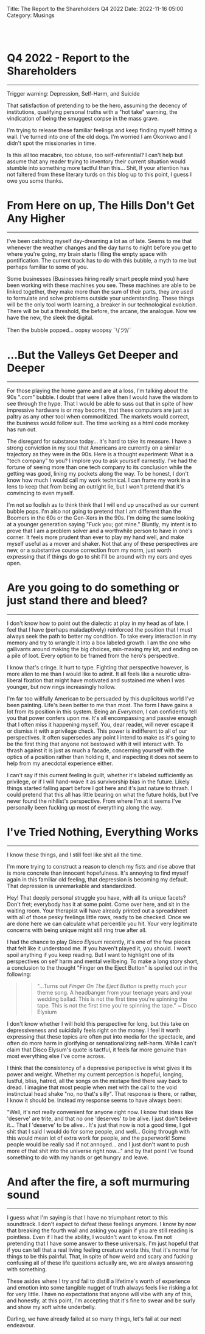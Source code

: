 Title: The Report to the Shareholders Q4 2022
Date: 2022-11-16 05:00
Category: Musings

<br/><br/>
# Q4 2022 - Report to the Shareholders
<hr/>

Trigger warning: Depression, Self-Harm, and Suicide

That satisfaction of pretending to be the hero, assuming the decency of institutions, qualifying personal truths with a "hot take" warning, the vindication of being the smuggest corpse in the mass grave.

I'm trying to release these familiar feelings and keep finding myself hitting a wall. I've turned into one of the old dogs. I'm worried I am Okonkwo and I didn't spot the missionaries in time.

Is this all too macabre, too obtuse, too self-referential? I can't help but assume that any reader trying to inventory their current situation would stumble into something more tactful than this... Shit, If your attention has not faltered from these literary turds on this blog up to this point, I guess I owe you some thanks.

# From Here on up, The Hills Don't Get Any Higher
<hr/>

I've been catching myself day-dreaming a lot as of late. Seems to me that whenever the weather changes and the day turns to night before you get to where you're going, my brain starts filling the empty space with pontification. The current track has to do with this bubble, a myth to me but perhaps familiar to some of you.

Some businesses (Businesses hiring really smart people mind you) have been working with these machines you see. These machines are able to be linked together, they make more than the sum of their parts, they are used to formulate and solve problems outside your understanding. These things will be the only tool worth learning, a breaker in our technological evolution. There will be but a threshold, the before, the arcane, the analogue. Now we have the new, the sleek the digital.

Then the bubble popped... oopsy woopsy ¯\\_(ツ)_/¯

# ...But the Valleys Get Deeper and Deeper
<hr/>

For those playing the home game and are at a loss, I'm talking about the 90s ".com" bubble. I doubt that were I alive then I would have the wisdom to see through the hype. That I would be able to suss out that in spite of how impressive hardware is or may become, that these computers are just as paltry as any other tool when commoditized. The markets would correct, the business would follow suit. The time working as a html code monkey has run out.

The disregard for substance today... it's hard to take its measure. I have a strong conviction in my soul that Americans are currently on a similar trajectory as they were in the 90s. Here is a thought experiment: What is a "tech company" to you? I implore you to ask yourself earnestly. I've had the fortune of seeing more than one tech company to its conclusion while the getting was good, lining my pockets along the way. To be honest, I don't know how much I would call my work technical. I can frame my work in a lens to keep that from being an outright lie, but I won't pretend that it's convincing to even myself.

I'm not so foolish as to think think that I will end up unscathed as our current bubble pops. I'm also not going to pretend that I am different than the Boomers in the 60s or the Gen-Xers in the 90s. I'm doing the same looking at a younger generation saying "Fuck you; got mine." Bluntly, my intent is to prove that I am a problem solver and a worthwhile person to have in one's corner. It feels more prudent than ever to play my hand well, and make myself useful as a mover and shaker. Not that any of these perspectives are new, or a substantive course correction from my norm, just worth expressing that if things do go to shit I'll be around with my ears and eyes open.

# Are you going to do something or just stand there and bleed?
<hr/>

I don't know how to point out the dialectic at play in my head as of late. I feel that I have (perhaps maladaptively) reinforced the position that I must always seek the path to better my condition. To take every interaction in my memory and try to wrangle it into a box labeled growth. I am the one who gallivants around making the big choices, min-maxing my kit, and ending on a pile of loot. Every option to be framed from the hero's perspective.

I know that's cringe. It hurt to type. Fighting that perspective however, is more alien to me than I would like to admit. It all feels like a neurotic ultra-liberal fixation that might have motivated and sustained me when I was younger, but now rings increasingly hollow.

I'm far too willfully American to be persuaded by this duplicitous world I've been painting. Life's been better to me than most. The form I have gains a lot from its position in this system. Being an *Everyman*, I can confidently tell you that power confers upon me. It's all encompassing and passive enough that I often miss it happening myself. You, dear reader, will never escape it or dismiss it with a privilege check. This power is indifferent to all of our perspectives. It often supersedes any point I intend to make as it's going to be the first thing that anyone not bestowed with it will interact with. To thrash against it is just as much a facade, concerning yourself with the optics of a position rather than holding it, and inspecting it does not seem to help from my anecdotal experience either.

I can't say if this current feeling is guilt, whether it's labeled sufficiently as privilege, or if I will hand-wave it as survivorship bias in the future. Likely things started falling apart before I got here and it's just nature to thrash. I could pretend that this all has little bearing on what the future holds, but I've never found the nihilist's perspective. From where I'm at it seems I've personally been fucking up most of everything along the way.

# I've Tried Nothing, Everything Works
<hr/>

I know these things, and I still feel like shit all the time.

I'm more trying to construct a reason to clench my fists and rise above that is more concrete than innocent hopefulness. It's annoying to find myself again in this familiar old feeling, that depression is becoming my default. That depression is unremarkable and standardized. 

Hey! That deeply personal struggle you have, with all its unique facets? Don't fret; everybody has it at some point. Come over here, and sit in the waiting room. Your therapist will have already printed out a spreadsheet with all of those pesky feelings little rows, ready to be checked. Once we are done here we can calculate what percentile you hit. Your very legitimate concerns with being unique might still ring true after all.

I had the chance to play *Disco Elysum* recently, it's one of the few pieces that felt like it understood me. If you haven't played it, you should. I won't spoil anything if you keep reading. But I want to highlight one of its perspectives on self harm and mental wellbeing. To make a long story short, a conclusion to the thought "Finger on the Eject Button" is spelled out in the following:

>> "...Turns out *Finger On The Eject Button* is pretty much your theme song. A headbanger from your teenage years and your wedding ballad. This is not the first time you're spinning the tape. This is not the first time you're spinning the tape." ~ Disco Elysium

I don't know whether I will hold this perspective for long, but this take on depressiveness and suicidally feels right on the money. I feel it worth expressing that these topics are often put into media for the spectacle, and often do more harm in glorifying or sensationalizing self-harm. While I can't claim that Disco Elysum's quote is tactful, it feels far more genuine than most everything else I've come across.

I think that the consistency of a depressive perspective is what gives it its power and weight. Whether my current perception is hopeful, longing, lustful, bliss, hatred, all the songs on the mixtape find there way back to dread. I imagine that most people when met with the call to the void instinctual head shake "no, no that's silly". That response is there, or rather, I know it should be. Instead my response seems to have always been:

"Well, it's not really convenient for anyone right now. I know that ideas like 'deserve' are trite, and that no one 'deserves' to be alive. I just don't believe it... That I 'deserve' to be alive... It's just that now is not a good time, I got shit that I said I would do for some people, and well... Going through with this would mean lot of extra work for people, and the paperwork! Some people would be really sad if not annoyed... and I just don't want to push more of that shit into the universe right now..." and by that point I've found something to do with my hands or get hungry and leave.

# And after the fire, a soft murmuring sound
<hr/>

I guess what I'm saying is that I have no triumphant retort to this soundtrack. I don't expect to defeat these feelings anymore. I know by now that breaking the fourth wall and asking you again if you are still reading is pointless. Even if I had the ability, I wouldn't want to know. I'm not pretending that I have some answer to these universals. I'm just hopeful that if you can tell that a real living feeling creature wrote this, that it's normal for things to be this painful. That, in spite of how weird and scary and fucking confusing all of these life questions actually are, we are always answering with something.

These asides where I try and fail to distill a lifetime's worth of experience and emotion into some tangible nugget of truth always feels like risking a lot for very little. I have no expectations that anyone will vibe with any of this, and honestly, at this point, I'm accepting that it's fine to swear and be surly and show my soft white underbelly.

Darling, we have already failed at so many things, let's fail at our next endeavour.
